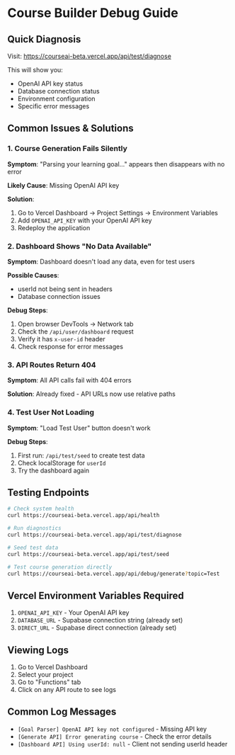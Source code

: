 # Course Builder Debug Guide

## Quick Diagnosis

Visit: https://courseai-beta.vercel.app/api/test/diagnose

This will show you:
- OpenAI API key status
- Database connection status
- Environment configuration
- Specific error messages

## Common Issues & Solutions

### 1. Course Generation Fails Silently

**Symptom**: "Parsing your learning goal..." appears then disappears with no error

**Likely Cause**: Missing OpenAI API key

**Solution**:
1. Go to Vercel Dashboard → Project Settings → Environment Variables
2. Add `OPENAI_API_KEY` with your OpenAI API key
3. Redeploy the application

### 2. Dashboard Shows "No Data Available"

**Symptom**: Dashboard doesn't load any data, even for test users

**Possible Causes**:
- userId not being sent in headers
- Database connection issues

**Debug Steps**:
1. Open browser DevTools → Network tab
2. Check the `/api/user/dashboard` request
3. Verify it has `x-user-id` header
4. Check response for error messages

### 3. API Routes Return 404

**Symptom**: All API calls fail with 404 errors

**Solution**: Already fixed - API URLs now use relative paths

### 4. Test User Not Loading

**Symptom**: "Load Test User" button doesn't work

**Debug Steps**:
1. First run: `/api/test/seed` to create test data
2. Check localStorage for `userId`
3. Try the dashboard again

## Testing Endpoints

```bash
# Check system health
curl https://courseai-beta.vercel.app/api/health

# Run diagnostics
curl https://courseai-beta.vercel.app/api/test/diagnose

# Seed test data
curl https://courseai-beta.vercel.app/api/test/seed

# Test course generation directly
curl https://courseai-beta.vercel.app/api/debug/generate?topic=Test
```

## Vercel Environment Variables Required

1. `OPENAI_API_KEY` - Your OpenAI API key
2. `DATABASE_URL` - Supabase connection string (already set)
3. `DIRECT_URL` - Supabase direct connection (already set)

## Viewing Logs

1. Go to Vercel Dashboard
2. Select your project
3. Go to "Functions" tab
4. Click on any API route to see logs

## Common Log Messages

- `[Goal Parser] OpenAI API key not configured` - Missing API key
- `[Generate API] Error generating course` - Check the error details
- `[Dashboard API] Using userId: null` - Client not sending userId header